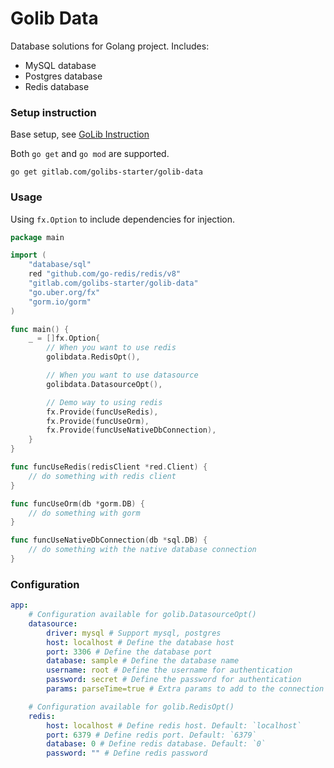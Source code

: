# Golib Data

Database solutions for Golang project. Includes:

* MySQL database
* Postgres database
* Redis database

### Setup instruction

Base setup, see [GoLib Instruction](https://gitlab.com/golibs-starter/golib/-/blob/develop/README.md)

Both `go get` and `go mod` are supported.

```shell
go get gitlab.com/golibs-starter/golib-data
```

### Usage

Using `fx.Option` to include dependencies for injection.

```go
package main

import (
	"database/sql"
    red "github.com/go-redis/redis/v8"
    "gitlab.com/golibs-starter/golib-data"
    "go.uber.org/fx"
    "gorm.io/gorm"
)

func main() {
	_ = []fx.Option{
		// When you want to use redis
		golibdata.RedisOpt(),

		// When you want to use datasource
		golibdata.DatasourceOpt(),

		// Demo way to using redis
		fx.Provide(funcUseRedis),
		fx.Provide(funcUseOrm),
		fx.Provide(funcUseNativeDbConnection),
	}
}

func funcUseRedis(redisClient *red.Client) {
	// do something with redis client
}

func funcUseOrm(db *gorm.DB) {
	// do something with gorm
}

func funcUseNativeDbConnection(db *sql.DB) {
	// do something with the native database connection
}
```

### Configuration

```yaml
app:
    # Configuration available for golib.DatasourceOpt()
    datasource:
        driver: mysql # Support mysql, postgres
        host: localhost # Define the database host
        port: 3306 # Define the database port
        database: sample # Define the database name
        username: root # Define the username for authentication
        password: secret # Define the password for authentication
        params: parseTime=true # Extra params to add to the connection string

    # Configuration available for golib.RedisOpt()
    redis:
        host: localhost # Define redis host. Default: `localhost`
        port: 6379 # Define redis port. Default: `6379`
        database: 0 # Define redis database. Default: `0`
        password: "" # Define redis password
```
